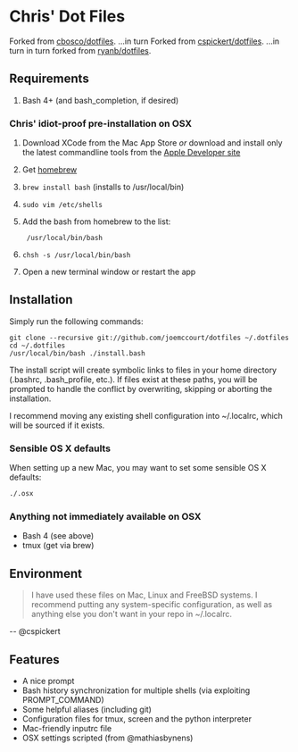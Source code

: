 Chris' Dot Files
===================

Forked from [cbosco/dotfiles](https://github.com/cbosco/dotfiles).
...in turn Forked from [cspickert/dotfiles](https://github.com/cspickert/dotfiles).
...in turn in turn forked from [ryanb/dotfiles](https://github.com/ryanb/dotfiles).

Requirements
------------

1. Bash 4+ (and bash_completion, if desired)

### Chris' idiot-proof pre-installation on OSX

1. Download XCode from the Mac App Store _or_ download and install only the latest commandline tools from the [Apple Developer site](https://developer.apple.com/downloads/index.action)
2. Get [homebrew](http://mxcl.github.com/homebrew/)
3. `brew install bash` (installs to /usr/local/bin)
4. `sudo vim /etc/shells`
5. Add the bash from homebrew to the list:

		/usr/local/bin/bash
6. `chsh -s /usr/local/bin/bash`
7. Open a new terminal window or restart the app

Installation
------------

Simply run the following commands:

    git clone --recursive git://github.com/joemccourt/dotfiles ~/.dotfiles
    cd ~/.dotfiles
    /usr/local/bin/bash ./install.bash

The install script will create symbolic links to files in your home
directory (.bashrc, .bash_profile, etc.). If files exist at these
paths, you will be prompted to handle the conflict by overwriting,
skipping or aborting the installation.

I recommend moving any existing shell configuration into ~/.localrc,
which will be sourced if it exists.

### Sensible OS X defaults

When setting up a new Mac, you may want to set some sensible OS X defaults:

```bash
./.osx
```

### Anything not immediately available on OSX

* Bash 4 (see above)
* tmux (get via brew)

Environment
-----------

> I have used these files on Mac, Linux and FreeBSD systems. I recommend
putting any system-specific configuration, as well as anything else
you don't want in your repo in ~/.localrc.

-- @cspickert

Features
--------

* A nice prompt
* Bash history synchronization for multiple shells (via exploiting PROMPT_COMMAND)
* Some helpful aliases (including git)
* Configuration files for tmux, screen and the python interpreter
* Mac-friendly inputrc file
* OSX settings scripted (from @mathiasbynens)
